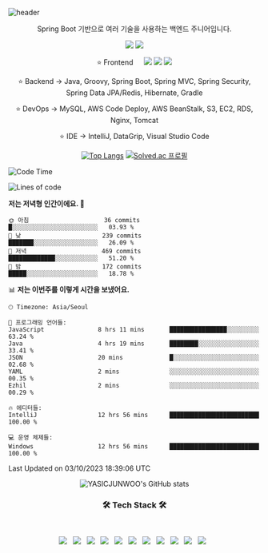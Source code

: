 ![header](https://capsule-render.vercel.app/api?type=Waving&text=안녕하세요%20YASICJUNWOO의%20GitHub입니다&c&&color=gradient&fontSize=40&animation=twinkling&height=200&reversal=true&fontAlignY=40)

<body >
  <div  align="center">
    
<p>Spring Boot 기반으로 여러 기술을 사용하는 백엔드 주니어입니다.</p>
 <a href="클릭시 이동할 링크" target="_blank"><img src="https://img.shields.io/badge/velog-20C997?style=flat-square&logo=velog&logoColor=white"/></a> <a href="클릭시 이동할 링크" target="_blank"><img src="https://img.shields.io/badge/linkedin-0A66C2?style=flat-square&logo=linkedin&logoColor=white"/></a>
 </p>
⭐ <span>Frontend &emsp; </span>  <img src="https://img.shields.io/badge/javascript-F7DF1E?style=for-the-badge&logo=javascript&logoColor=black"> <img src="https://img.shields.io/badge/npm-CB3837?style=for-the-badge&logo=npm&logoColor=black"> <img src="https://img.shields.io/badge/React-61DAFB?style=for-the-badge&logo=React&logoColor=black">

⭐ Backend -> Java, Groovy, Spring Boot, Spring MVC, Spring Security, Spring Data JPA/Redis, Hibernate, Gradle

⭐ DevOps -> MySQL, AWS Code Deploy, AWS BeanStalk, S3, EC2, RDS, Nginx, Tomcat

⭐ IDE -> IntelliJ, DataGrip, Visual Studio Code
</div>

<div  align="center">

<span> [![Top Langs](https://github-readme-stats.vercel.app/api/top-langs/?username=YASICJUNWOO&layout=compact)](https://github.com/anuraghazra/github-readme-stats) </span>
 <span> [![Solved.ac 프로필](http://mazassumnida.wtf/api/v2/generate_badge?boj=joonoo3)](https://solved.ac/joonoo3) </span>
 
 </div>
  



 <!--START_SECTION:waka-->
![Code Time](http://img.shields.io/badge/Code%20Time-33%20hrs%2017%20mins-blue)

![Lines of code](https://img.shields.io/badge/%EC%A0%80%EB%8A%94%20%EC%97%AC%ED%83%9C%EA%B9%8C%EC%A7%80%20-495.9%20thousand%20%EC%A4%84%EC%9D%98%20%EC%BD%94%EB%93%9C%EB%A5%BC%20%EC%9E%91%EC%84%B1%ED%96%88%EC%96%B4%EC%9A%94.-blue)

**저는 저녁형 인간이에요. 🦉** 

```text
🌞 아침                     36 commits          █░░░░░░░░░░░░░░░░░░░░░░░░   03.93 % 
🌆 낮　                     239 commits         ███████░░░░░░░░░░░░░░░░░░   26.09 % 
🌃 저녁                     469 commits         █████████████░░░░░░░░░░░░   51.20 % 
🌙 밤　                     172 commits         █████░░░░░░░░░░░░░░░░░░░░   18.78 % 
```


📊 **저는 이번주를 이렇게 시간을 보냈어요.** 

```text
🕑︎ Timezone: Asia/Seoul

💬 프로그래밍 언어들: 
JavaScript               8 hrs 11 mins       ████████████████░░░░░░░░░   63.24 % 
Java                     4 hrs 19 mins       ████████░░░░░░░░░░░░░░░░░   33.41 % 
JSON                     20 mins             █░░░░░░░░░░░░░░░░░░░░░░░░   02.68 % 
YAML                     2 mins              ░░░░░░░░░░░░░░░░░░░░░░░░░   00.35 % 
Ezhil                    2 mins              ░░░░░░░░░░░░░░░░░░░░░░░░░   00.29 % 

🔥 에디터들: 
IntelliJ                 12 hrs 56 mins      █████████████████████████   100.00 % 

💻 운영 체제들: 
Windows                  12 hrs 56 mins      █████████████████████████   100.00 % 
```


 Last Updated on 03/10/2023 18:39:06 UTC
<!--END_SECTION:waka-->


<div align="center">

  ![YASICJUNWOO's GitHub stats](https://github-readme-stats.vercel.app/api?username=YASICJUNWOO&show_icons=true&theme=radical)

</div>
  
<h3 align="center"><b>🛠 Tech Stack 🛠</b></h3>
</br>
<p align="center">
<img src="https://img.shields.io/badge/c++-00599C?style=flat-square&logo=c%2B%2B&logoColor=white"/></a> &nbsp
<img src="https://img.shields.io/badge/Spring-6DB33F?style=flat-square&logo=Spring&logoColor=white"/></a> &nbsp
<img src="https://img.shields.io/badge/JavaScript-F7DF1E?style=flat-square&logo=JavaScript&logoColor=white"/></a> &nbsp
<img src="https://img.shields.io/badge/TypeScript-3178C6?style=flat-square&logo=TypeScript&logoColor=white"/></a> &nbsp
<img src="https://img.shields.io/badge/HTML5-E34F26?style=flat-square&logo=HTML5&logoColor=white"/></a> &nbsp
<img src="https://img.shields.io/badge/CSS3-1572B6?style=flat-square&logo=CSS3&logoColor=white"/></a> &nbsp
<img src="https://img.shields.io/badge/React-61DAFB?style=flat-square&logo=React&logoColor=white"/></a> &nbsp
<img src="https://img.shields.io/badge/Django-092E20?style=flat-square&logo=Django&logoColor=white"/></a> &nbsp
<img src="https://img.shields.io/badge/flask-000000?style=flat-square&logo=flask&logoColor=white"/></a> &nbsp
<img src="https://img.shields.io/badge/Expo-000020?style=flat-square&logo=Expo&logoColor=white"/></a> &nbsp 
<img src="https://img.shields.io/badge/Python-3776AB?style=flat-square&logo=Python&logoColor=white"/></a> &nbsp

  
</body>
